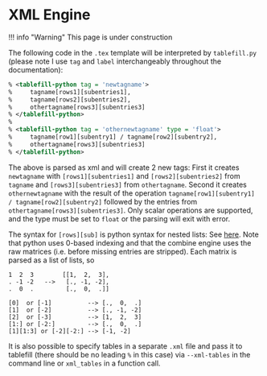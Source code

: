 XML Engine
==========

!!! info "Warning"
    This page is under construction

The following code in the `.tex` template will be interpreted by
`tablefill.py` (please note I use `tag` and `label` interchangeably
throughout the documentation):

```xml
% <tablefill-python tag = 'newtagname'>
%     tagname[rows1][subentries1],
%     tagname[rows2][subentries2],
%     othertagname[rows3][subentries3]
% </tablefill-python>
%
% <tablefill-python tag = 'othernewtagname' type = 'float'>
%     tagname[row1][subentry1] / tagname[row2][subentry2],
%     othertagname[rows3][subentries3]
% </tablefill-python>
```

The above is parsed as xml and will create 2 new tags: First it creates
`newtagname` with `[rows1][subentries1]` and `[rows2][subentries2]`
from `tagname` and `[rows3][subentries3]` from `othertagname`.
Second it creates `othernewtagname` with the result of the operation
`tagname[row1][subentry1] / tagname[row2][subentry2]` followed by the
entries from `othertagname[rows3][subentries3]`. Only scalar operations
are supported, and the type must be set to `float` or the parsing will exit
with error.

The syntax for `[rows][sub]` is python syntax for nested
lists: See [here](http://stackoverflow.com/questions/509211#509295).
Note that python uses 0-based indexing and that the combine engine uses
the raw matrices (i.e. before missing entries are stripped). Each matrix
is parsed as a list of lists, so
```
1  2  3        [[1,  2,  3],
. -1 -2   -->   [., -1, -2],
.  0  .         [.,  0,  .]]

[0]  or [-1]          --> [.,  0,  .]
[1]  or [-2]          --> [., -1, -2]
[2]  or [-3]          --> [1,  2,  3]
[1:] or [-2:]         --> [.,  0,  .]
[1][1:3] or [-2][-2:] --> [-1, -2]
```

It is also possible to specify tables in a separate `.xml` file and
pass it to tablefill (there should be no leading `%` in this case) via
`--xml-tables` in the command line or `xml_tables` in a function call.
